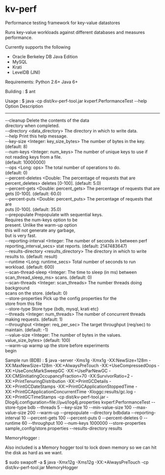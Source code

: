 kv-perf
=======

Performance testing framework for key-value datastores

Runs key-value workloads against different databases and measures performance.

Currently supports the following

- Oracle Berkeley DB Java Edition
- MySQL
- Krati
- LevelDB (JNI)

Requirements:
Python 2.6+
Java 6+

Building :
$ ant 

Usage :
$ java -cp dist/kv-perf-tool.jar kvperf.PerformanceTest --help
Option                                  Description                            
------                                  -----------                            
--cleanup                               Delete the contents of the data        
                                          directory when completed.            
--directory <data_directory>            The directory in which to write data.  
--help                                  Print this help message.               
--key-size <Integer: key_size_bytes>    The number of bytes in the key.        
                                          (default: 8)                         
--num-keys <Integer: num_keys>          The number of unique keys to use if    
                                          not reading keys from a file.        
                                          (default: 10000000)                  
--ops <Long: ops>                       The total number of operations to do.  
                                          (default: 0)                         
--percent-deletes <Double:              The percentage of requests that are    
  percent_deletes>                        deletes [0-100]. (default: 5.0)      
--percent-gets <Double: percent_gets>   The percentage of requests that are    
                                          gets [0-100]. (default: 60.0)        
--percent-puts <Double: percent_puts>   The percentage of requests that are    
                                          puts [0-100]. (default: 35.0)        
--prepopulate                           Prepopulate with sequential keys.      
                                          Requires the num-keys option to be   
                                          present. Unlike the warm-up option   
                                          this will not generate any garbage,  
                                          but is very fast.                    
--reporting-interval <Integer:          The number of seconds in between perf  
  reporting_interval_secs>                stat reports. (default: 2147483647)  
--results-directory <results_directory> The directory in which to write        
                                          results to. (default: result)        
--runtime <Long: runtime_secs>          Total number of seconds to run         
                                          workload. (default: 600)             
--scan-thread-sleep <Integer:           The time to sleep (in ms) between      
  scan_thread_sleep_ms>                   scans. (default: 0)                  
--scan-threads <Integer: scan_threads>  The number threads doing background    
                                          scans on the store. (default: 0)     
--store-properties <store-properties>   Pick up the config properties for the  
                                          store from this file                 
--store-type <type>                     Store type {bdb, mysql, krati etc}     
--threads <Integer: num_threads>        The number of concurrent threads       
                                          making requests. (default: 1)        
--throughput <Integer: req_per_sec>     The target throughput (req/sec) to     
                                          maintain. (default: -1)              
--value-size <Integer:                  The number of bytes in the values.     
  value_size_bytes>                       (default: 100)                       
--warm-up                               warmp up the store before experiments  
                                          begin 

Sample run (BDB) :
$ java -server -Xms1g -Xmx1g -XX:NewSize=128m -XX:MaxNewSize=128m -XX:+AlwaysPreTouch -XX:+UseCompressedOops -XX:+UseConcMarkSweepGC -XX:+UseParNewGC -XX:CMSInitiatingOccupancyFraction=70 -XX:SurvivorRatio=2 -XX:+PrintTenuringDistribution -XX:+PrintGCDetails -XX:+PrintGCDateStamps -XX:+PrintGCApplicationStoppedTime -XX:+PrintGCApplicationConcurrentTime -Xloggc:results/gc.log -XX:+PrintGCTimeStamps -cp dist/kv-perf-tool.jar -Dlog4j.configuration=file://`pwd`/log4j.properties kvperf.PerformanceTest --store-type bdb --threads 5 --key-size 10  --min-value-size 100  --max-value-size 200  --warm-up --prepopulate  --directory bdbdata --reporting-interval 10   --percent-gets 100  --percent-puts 0  --percent-deletes 0  --runtime 60 --throughput 100 --num-keys 1000000 --store-properties sample_config/store.properties --results-directory results

MemoryHogger :

Also included is a Memory hogger tool to lock down memory so we can hit the disk as hard as we want.

$ sudo swapoff -a
$ java -Xmx12g -Xms12g -XX:+AlwaysPreTouch -cp dist/kv-perf-tool.jar MemoryHogger


